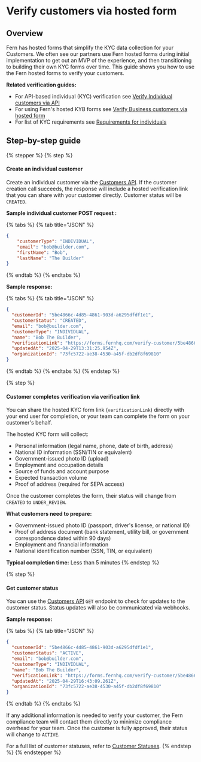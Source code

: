 # Verify customers via hosted form

## Overview

Fern has hosted forms that simplify the KYC data collection for your Customers. We often see our partners use Fern hosted forms during initial implementation to get out an MVP of the experience, and then transitioning to building their own KYC forms over time. This guide shows you how to use the Fern hosted forms to verify your customers.

**Related verification guides:**

* For API-based individual (KYC) verification see [Verify Individual customers via API](api-verification.md)
* For using Fern's hosted KYB forms see [Verify Business customers via hosted form](verify-business-customers-via-hosted-form.md)
* For list of KYC requirements see [Requirements for individuals](requirements-for-individuals.md)

## Step-by-step guide

{% stepper %}
{% step %}
#### Create an individual customer

Create an individual customer via the [Customers API](../../api-reference/customers.md). If the customer creation call succeeds, the response will include a hosted verification link that you can share with your customer directly. Customer status will be `CREATED`.

**Sample individual customer POST request :**

{% tabs %}
{% tab title="JSON" %}
```json
{
    "customerType": "INDIVIDUAL",
    "email": "bob@builder.com",
    "firstName": "Bob",
    "lastName": "The Builder"
}
```
{% endtab %}
{% endtabs %}

**Sample response:**

{% tabs %}
{% tab title="JSON" %}
```json
{
  "customerId": "5be4866c-4d85-4861-903d-a6295dfdf1e1",
  "customerStatus": "CREATED",
  "email": "bob@builder.com",
  "customerType": "INDIVIDUAL",
  "name": "Bob The Builder",
  "verificationLink": "https://forms.fernhq.com/verify-customer/5be4866c-4d85-4861-903d-a6295dfdf1e1",
  "updatedAt": "2025-04-29T13:31:25.954Z",
  "organizationId": "73fc5722-ae38-4530-a45f-db2df8f69810"
}
```
{% endtab %}
{% endtabs %}
{% endstep %}

{% step %}
#### Customer completes verification via verification link

You can share the hosted KYC form link (`verificationLink`) directly with your end user for completion, or your team can complete the form on your customer's behalf.

The hosted KYC form will collect:

* Personal information (legal name, phone, date of birth, address)
* National ID information (SSN/TIN or equivalent)
* Government-issued photo ID (upload)
* Employment and occupation details
* Source of funds and account purpose
* Expected transaction volume
* Proof of address (required for SEPA access)

Once the customer completes the form, their status will change from `CREATED` to `UNDER_REVIEW`.

**What customers need to prepare:**

* Government-issued photo ID (passport, driver's license, or national ID)
* Proof of address document (bank statement, utility bill, or government correspondence dated within 90 days)
* Employment and financial information
* National identification number (SSN, TIN, or equivalent)

**Typical completion time:** Less than 5 minutes
{% endstep %}

{% step %}
#### Get customer status

You can use the [Customers API](../../api-reference/customers.md) `GET` endpoint to check for updates to the customer status. Status updates will also be communicated via webhooks.

**Sample response:**

{% tabs %}
{% tab title="JSON" %}
```json
{
  "customerId": "5be4866c-4d85-4861-903d-a6295dfdf1e1",
  "customerStatus": "ACTIVE",
  "email": "bob@builder.com",
  "customerType": "INDIVIDUAL",
  "name": "Bob The Builder",
  "verificationLink": "https://forms.fernhq.com/verify-customer/5be4866c-4d85-4861-903d-a6295dfdf1e1",
  "updatedAt": "2025-04-29T16:43:09.261Z",
  "organizationId": "73fc5722-ae38-4530-a45f-db2df8f69810"
}
```
{% endtab %}
{% endtabs %}

If any additional information is needed to verify your customer, the Fern compliance team will contact them directly to minimize compliance overhead for your team. Once the customer is fully approved, their status will change to `ACTIVE`.

For a full list of customer statuses, refer to [Customer Statuses](additional-details.md#customer-statuses).
{% endstep %}
{% endstepper %}
